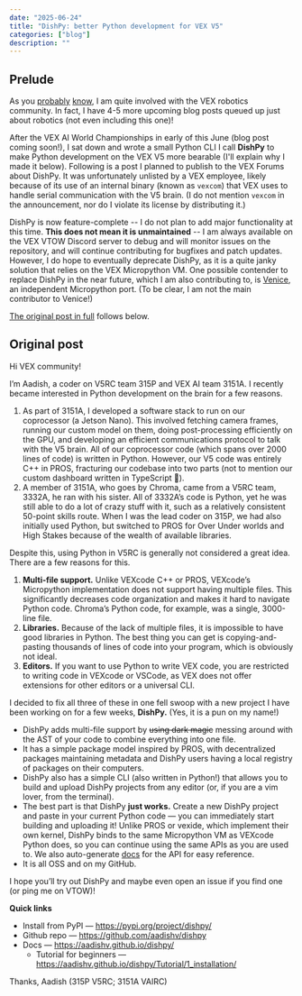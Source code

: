 ```yaml
---
date: "2025-06-24"
title: "DishPy: better Python development for VEX V5"
categories: ["blog"]
description: ""
---
```

## Prelude

As you [probably](/robotics-1) [know](/robotics-3), I am quite involved with the VEX robotics community. In fact, I have 4-5 more upcoming blog posts queued up just about robotics (not even including this one)!

After the VEX AI World Championships in early of this June (blog post coming soon!), I sat down and wrote a small Python CLI I call **DishPy** to make Python development on the VEX V5 more bearable (I'll explain why I made it below). Following is a post I planned to publish to the VEX Forums about DishPy. It was unfortunately unlisted by a VEX employee, likely because of its use of an internal binary (known as `vexcom`) that VEX uses to handle serial communication with the V5 brain. (I do not mention `vexcom` in the announcement, nor do I violate its license by distributing it.)

DishPy is now feature-complete -- I do not plan to add major functionality at this time. **This does not mean it is unmaintained** -- I am always available on the VEX VTOW Discord server to debug and will monitor issues on the repository, and will continue contributing for bugfixes and patch updates. However, I do hope to eventually deprecate DishPy, as it is a quite janky solution that relies on the VEX Micropython VM. One possible contender to replace DishPy in the near future, which I am also contributing to, is [Venice](https://github.com/Venice-V5/), an independent Micropython port. (To be clear, I am not the main contributor to Venice!)

[The original post in full](https://www.vexforum.com/t/dishpy-better-python-development-for-vex-v5/138077/2) follows below.

## Original post

Hi VEX community!

I’m Aadish, a coder on V5RC team 315P and VEX AI team 3151A. I recently became interested in Python development on the brain for a few reasons.

1. As part of 3151A, I developed a software stack to run on our coprocessor (a Jetson Nano). This involved fetching camera frames, running our custom model on them, doing post-processing efficiently on the GPU, and developing an efficient communications protocol to talk with the V5 brain. All of our coprocessor code (which spans over 2000 lines of code) is written in Python. However, our V5 code was entirely C++ in PROS, fracturing our codebase into two parts (not to mention our custom dashboard written in TypeScript 😬).
2. A member of 3151A, who goes by Chroma, came from a V5RC team, 3332A, he ran with his sister. All of 3332A’s code is Python, yet he was still able to do a lot of crazy stuff with it, such as a relatively consistent 50-point skills route. When I was the lead coder on 315P, we had also initially used Python, but switched to PROS for Over Under worlds and High Stakes because of the wealth of available libraries.

Despite this, using Python in V5RC is generally not considered a great idea. There are a few reasons for this.

1. **Multi-file support.** Unlike VEXcode C++ or PROS, VEXcode’s Micropython implementation does not support having multiple files. This significantly decreases code organization and makes it hard to navigate Python code. Chroma’s Python code, for example, was a single, 3000-line file.
2. **Libraries.** Because of the lack of multiple files, it is impossible to have good libraries in Python. The best thing you can get is copying-and-pasting thousands of lines of code into your program, which is obviously not ideal.
3. **Editors.** If you want to use Python to write VEX code, you are restricted to writing code in VEXcode or VSCode, as VEX does not offer extensions for other editors or a universal CLI.

I decided to fix all three of these in one fell swoop with a new project I have been working on for a few weeks, **DishPy.** (Yes, it is a pun on my name!)

* DishPy adds multi-file support by ~~using dark magic~~ messing around with the AST of your code to combine everything into one file.
* It has a simple package model inspired by PROS, with decentralized packages maintaining metadata and DishPy users having a local registry of packages on their computers.
* DishPy also has a simple CLI (also written in Python!) that allows you to build and upload DishPy projects from any editor (or, if you are a vim lover, from the terminal).
* The best part is that DishPy **just works.** Create a new DishPy project and paste in your current Python code — you can immediately start building and uploading it! Unlike PROS or vexide, which implement their own kernel, DishPy binds to the same Micropython VM as VEXcode Python does, so you can continue using the same APIs as you are used to.  We also auto-generate [docs](https://aadishv.github.io/dishpy/VEX%20SDK/) for the API for easy reference.
* It is all OSS and on my GitHub.

I hope you’ll try out DishPy and maybe even open an issue if you find one (or ping me on VTOW)!

**Quick links**

* Install from PyPI — https://pypi.org/project/dishpy/
* Github repo — https://github.com/aadishv/dishpy
* Docs — https://aadishv.github.io/dishpy/
  * Tutorial for beginners — https://aadishv.github.io/dishpy/Tutorial/1_installation/

Thanks,
Aadish (315P V5RC; 3151A VAIRC)
